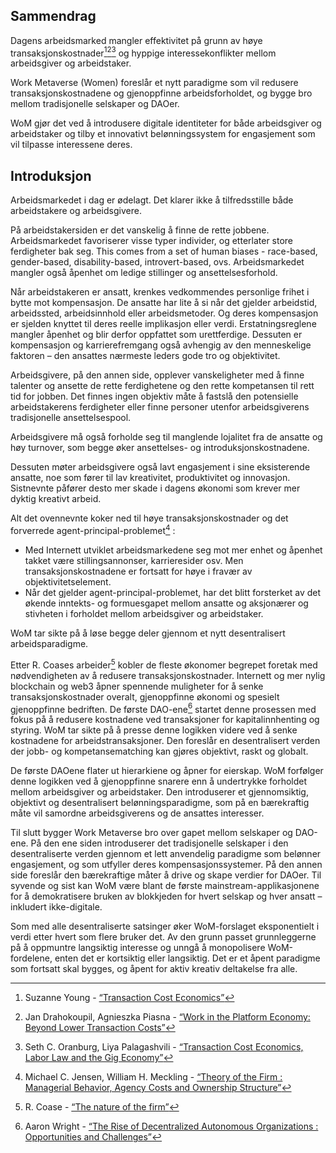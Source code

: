 

## Sammendrag

Dagens arbeidsmarked mangler effektivitet på grunn av høye transaksjonskostnader[^1][^2][^3] og hyppige interessekonflikter mellom arbeidsgiver og arbeidstaker.

Work Metaverse (Women) foreslår et nytt paradigme som vil redusere transaksjonskostnadene og gjenoppfinne arbeidsforholdet, og bygge bro mellom tradisjonelle selskaper og DAOer.

WoM gjør det ved å introdusere digitale identiteter for både arbeidsgiver og arbeidstaker og tilby et innovativt belønningssystem for engasjement som vil tilpasse interessene deres.

## Introduksjon

Arbeidsmarkedet i dag er ødelagt. Det klarer ikke å tilfredsstille både arbeidstakere og arbeidsgivere.

På arbeidstakersiden er det vanskelig  å finne de rette jobbene. Arbeidsmarkedet favoriserer visse typer individer, og etterlater store ferdigheter bak seg. This comes from a set of human biases - race-based, gender-based, disability-based, introvert-based, ovs. Arbeidsmarkedet mangler også åpenhet om ledige stillinger og ansettelsesforhold.

Når arbeidstakeren er ansatt, krenkes vedkommendes personlige frihet i bytte mot kompensasjon. De ansatte har lite å si når det gjelder arbeidstid, arbeidssted, arbeidsinnhold eller arbeidsmetoder. Og deres kompensasjon er sjelden knyttet til deres reelle implikasjon eller verdi. Erstatningsreglene mangler åpenhet og blir derfor oppfattet som urettferdige. Dessuten er kompensasjon og karrierefremgang også avhengig av den menneskelige faktoren – den ansattes nærmeste leders gode tro og objektivitet.

Arbeidsgivere, på den annen side, opplever vanskeligheter med å finne talenter og ansette de rette ferdighetene og den rette kompetansen til rett tid for jobben. Det finnes ingen objektiv måte å fastslå den potensielle arbeidstakerens ferdigheter eller finne personer utenfor arbeidsgiverens tradisjonelle ansettelsespool.

Arbeidsgivere må også forholde seg til manglende lojalitet fra de ansatte og høy turnover, som begge øker ansettelses- og introduksjonskostnadene.

Dessuten møter arbeidsgivere også lavt engasjement i sine eksisterende ansatte, noe som fører til lav kreativitet, produktivitet og innovasjon. Sistnevnte påfører desto mer skade i dagens økonomi som krever mer dyktig kreativt arbeid.

Alt det ovennevnte koker ned til høye transaksjonskostnader og det forverrede agent-principal-problemet[^4] :

- Med Internett utviklet arbeidsmarkedene seg mot mer enhet og åpenhet takket være stillingsannonser, karrieresider osv. Men transaksjonskostnadene er fortsatt for høye i fravær av objektivitetselement.
- Når det gjelder agent-principal-problemet, har det blitt forsterket av det økende inntekts- og formuesgapet mellom ansatte og aksjonærer og stivheten i forholdet mellom arbeidsgiver og arbeidstaker.

WoM tar sikte på å løse begge deler gjennom et nytt desentralisert arbeidsparadigme.

Etter R. Coases arbeider[^5] kobler de fleste økonomer begrepet foretak med nødvendigheten av å redusere transaksjonskostnader. Internett og mer nylig blockchain og web3 åpner spennende muligheter for å senke transaksjonskostnader overalt, gjenoppfinne økonomi og spesielt gjenoppfinne bedriften. De første DAO-ene[^6] startet denne prosessen med fokus på å redusere kostnadene ved transaksjoner for kapitalinnhenting og styring. WoM tar sikte på å presse denne logikken videre ved å senke kostnadene for arbeidstransaksjoner. Den foreslår en desentralisert verden der jobb- og kompetansematching kan gjøres objektivt, raskt og globalt.

De første DAOene flater ut hierarkiene og åpner for eierskap. WoM forfølger denne logikken ved å gjenoppfinne snarere enn å undertrykke forholdet mellom arbeidsgiver og arbeidstaker. Den introduserer et gjennomsiktig, objektivt og desentralisert belønningsparadigme, som på en bærekraftig måte vil samordne arbeidsgiverens og de ansattes interesser.

Til slutt bygger Work Metaverse bro over gapet mellom selskaper og DAO-ene. På den ene siden introduserer det tradisjonelle selskaper i den desentraliserte verden gjennom et lett anvendelig paradigme som belønner engasjement, og som utfyller deres kompensasjonssystemer. På den annen side foreslår den bærekraftige måter å drive og skape verdier for DAOer. Til syvende og sist kan WoM være blant de første mainstream-applikasjonene for å demokratisere bruken av blokkjeden for hvert selskap og hver ansatt – inkludert ikke-digitale.

Som med alle desentraliserte satsinger øker WoM-forslaget eksponentielt i verdi etter hvert som flere bruker det. Av den grunn passet grunnleggerne på å oppmuntre langsiktig interesse og unngå å monopolisere WoM-fordelene, enten det er kortsiktig eller langsiktig. Det er et åpent paradigme som fortsatt skal bygges, og åpent for aktiv kreativ deltakelse fra alle.

[^1]: Suzanne Young - [“Transaction Cost Economics”](https://www.academia.edu/24703426/Transaction_Cost_Economics)
[^2]: Jan Drahokoupil, Agnieszka Piasna - [“Work in the Platform Economy: Beyond Lower Transaction Costs”](https://www.intereconomics.eu/contents/year/2017/number/6/article/work-in-the-platform-economy-beyond-lower-transaction-costs.html)
[^3]: Seth C. Oranburg, Liya Palagashvili - [“Transaction Cost Economics, Labor Law and the Gig Economy”](https://dsc.duq.edu/cgi/viewcontent.cgi?article=1115&context=law-faculty-scholarship)
[^4]: Michael C. Jensen, William H. Meckling - [“Theory of the Firm : Managerial Behavior, Agency Costs and Ownership Structure”](https://www.sfu.ca/~wainwrig/Econ400/jensen-meckling.pdf)
[^5]: R. Coase - [“The nature of the firm”](http://econdse.org/wp-content/uploads/2014/09/firm-coase.pdf)
[^6]: Aaron Wright - [“The Rise of Decentralized Autonomous Organizations : Opportunities and Challenges”](https://stanford-jblp.pubpub.org/pub/rise-of-daos/release/1)